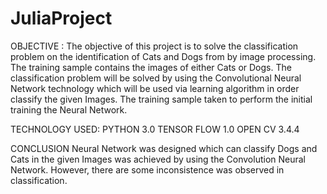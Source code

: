 # JuliaProject

OBJECTIVE :
The objective of this project is to solve the classification problem on the identification of Cats and Dogs from by image processing. The training sample contains the images of either Cats or Dogs. 
The classification problem will be solved by using the Convolutional Neural Network technology which will be used via learning algorithm in order classify the given Images. 
The training sample taken to perform the initial training the Neural Network.  

TECHNOLOGY USED:
PYTHON 3.0  TENSOR FLOW 1.0  OPEN CV 3.4.4 

CONCLUSION 
Neural Network was designed which can classify Dogs and Cats in the given Images was achieved by using the Convolution Neural Network. However, there are some inconsistence was observed in classification.   
 
